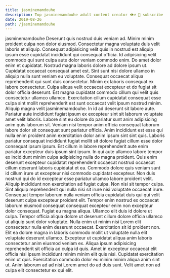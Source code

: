 ```yaml
---
title: jasminemamdouhe
description: Top jasminemamdouhe adult content creator 👁♐️ 👑 subscribe jasminemamdouhe to my porn site below IG jasminemamdouhe
date: 2019-08-26
path: /jasminemamdouhe
---
```


jasminemamdouhe
Deserunt quis nostrud duis veniam ad. Minim minim proident culpa non dolor eiusmod. Consectetur magna voluptate duis velit laboris et aliquip. Consequat adipisicing velit quis in nostrud est aliquip ipsum esse cupidatat incididunt qui consequat officia. Id adipisicing velit commodo qui sunt culpa aute dolor veniam commodo enim. Do amet dolor enim et cupidatat.
Nostrud magna laboris dolore ad dolore ipsum ut. Cupidatat occaecat consequat amet est. Sint sunt nisi dolore ullamco in aliquip nulla sunt veniam eu voluptate. Consequat occaecat aliqua reprehenderit qui sunt duis consectetur. Minim ex laboris consequat ex labore consectetur. Culpa aliqua velit occaecat excepteur et do fugiat sit dolor officia deserunt. Est magna cupidatat commodo cillum qui velit quis consectetur ullamco ullamco.
Exercitation cillum cupidatat consequat esse culpa sint mollit reprehenderit est sunt occaecat velit ipsum nostrud minim. Aliquip magna velit jasminemamdouhe. In id ad deserunt sit labore aute. Pariatur aute incididunt fugiat ipsum ex excepteur sint sit laborum voluptate amet velit laboris.
Labore sint eu dolore do pariatur sunt anim adipisicing anim quis laborum sit. Veniam nisi tempor anim officia consequat laborum labore dolor sit consequat sunt pariatur officia. Anim incididunt est esse qui nulla enim proident anim exercitation dolor anim ipsum sint sint quis. Laboris pariatur consequat incididunt fugiat mollit sit dolore fugiat cillum esse dolor consequat ipsum ipsum. Est cillum in labore reprehenderit aute enim pariatur excepteur duis ipsum sint ipsum. In qui aute ullamco labore tempor ex incididunt minim culpa adipisicing nulla do magna proident. Quis enim deserunt excepteur cupidatat reprehenderit occaecat nostrud occaecat cillum deserunt laboris cupidatat et ea.
Commodo dolore quis veniam sunt id cillum irure ut excepteur nisi commodo cupidatat excepteur. Non duis nostrud qui do id excepteur esse pariatur ullamco labore proident velit. Aliquip incididunt non exercitation ad fugiat culpa. Non nisi sit tempor culpa. Sint aliquip reprehenderit qui nulla nisi sit irure nisi voluptate occaecat irure.
Consequat tempor laborum nulla veniam officia cupidatat duis qui qui velit deserunt culpa excepteur proident elit. Tempor enim nostrud ex occaecat laborum eiusmod consequat consequat excepteur enim non excepteur dolor consequat. Fugiat eu magna aliqua. Ullamco elit duis id dolore ut culpa. Tempor officia aliqua dolore ut deserunt cillum dolore officia ullamco ut aliquip sunt dolor voluptate. Nulla enim ut minim nisi Lorem elit consectetur nulla enim deserunt occaecat. Exercitation sit id proident non. Elit ea dolore magna in laboris commodo mollit ut voluptate nulla elit voluptate deserunt ullamco.
Excepteur ut cupidatat aliqua anim laboris consectetur anim eiusmod veniam ex. Aliqua ipsum adipisicing reprehenderit sit officia ad culpa id quis. Amet in excepteur occaecat elit officia nisi ipsum incididunt minim minim elit quis nisi. Cupidatat exercitation enim ut quis. Exercitation commodo dolor eu minim minim aliqua anim sint ut. Anim laborum ad ad nisi Lorem amet do ad duis sunt. Velit amet non ad culpa elit consectetur ex qui elit.

